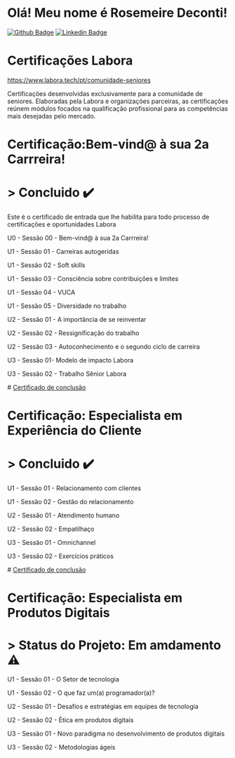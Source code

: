 # Olá! Meu nome é Rosemeire Deconti!

[![Github Badge](https://img.shields.io/badge/-Github-000?style=flat-square&logo=Github&logoColor=white&link=https://github.com/fagnerpsantos)](https://github.com/rdeconti)
[![Linkedin Badge](https://img.shields.io/badge/-LinkedIn-blue?style=flat-square&logo=Linkedin&logoColor=white&link=https://www.linkedin.com/in/rdeconti/)](https://www.linkedin.com/in/rdeconti/)

# Certificações Labora
https://www.labora.tech/pt/comunidade-seniores

Certificações desenvolvidas exclusivamente para a comunidade de seniores. Elaboradas pela Labora e organizações parceiras, as certificações reúnem módulos focados na qualificação profissional para as competências mais desejadas pelo mercado.

# Certificação:Bem-vind@ à sua 2a Carrreira!
# > Concluido :heavy_check_mark:
Este é o certificado de entrada que lhe habilita para todo processo de certificações e oportunidades Labora
<p>U0 - Sessão 00 - Bem-vind@ à sua 2a Carrreira!</p>
<p>U1 - Sessão 01 - Carreiras autogeridas</p>
<p>U1 - Sessão 02 - Soft skills</p>
<p>U1 - Sessão 03 - Consciência sobre contribuições e limites</p>
<p>U1 - Sessão 04 - VUCA</p>
<p>U1 - Sessão 05 - Diversidade no trabalho</p>
<p>U2 - Sessão 01 - A importância de se reinventar</p>
<p>U2 - Sessão 02 - Ressignificação do trabalho</p>
<p>U2 - Sessão 03 - Autoconhecimento e o segundo ciclo de carreira</p>
<p>U3 - Sessão 01- Modelo de impacto Labora</p>
<p>U3 - Sessão 02 - Trabalho Sênior Labora</p>
# <a href="https://github.com/rdeconti/Curso-Labora/blob/main/Certificado%20de%20conclus%C3%A3o%20-%20BEM%20VINDO%20A%20SUA%20SEGUNDA%20CARREIRA.pdf">Certificado de conclusão</a>

# Certificação: Especialista em Experiência do Cliente
# > Concluido :heavy_check_mark:
<p>U1 - Sessão 01 - Relacionamento com clientes</p>
<p>U1 - Sessão 02 - Gestão do relacionamento</p>
<p>U2 - Sessão 01 - Atendimento humano</p>
<p>U2 - Sessão 02 - Empatilhaço</p>
<p>U3 - Sessão 01 - Omnichannel</p>
<p>U3 - Sessão 02 - Exercícios práticos</p>
# <a href="https://github.com/rdeconti/Curso-Labora/blob/main/Certificado%20de%20conclus%C3%A3o%20-%20ESPECIALISTA%20EM%20EXPERI%C3%8ANCIA%20DO%20CLIENTE.pdf">Certificado de conclusão</a>
  
# Certificação: Especialista em Produtos Digitais
# > Status do Projeto: Em amdamento :warning:
<p>U1 - Sessão 01 - O Setor de tecnologia</p>
<p>U1 - Sessão 02 - O que faz um(a) programador(a)?</p>
<p>U2 - Sessão 01 - Desafios e estratégias em equipes de tecnologia</p>
<p>U2 - Sessão 02 - Ética em produtos digitais</p>
<p>U3 - Sessão 01 - Novo paradigma no desenvolvimento de produtos digitais</p>
<p>U3 - Sessão 02 - Metodologias ágeis</p>


